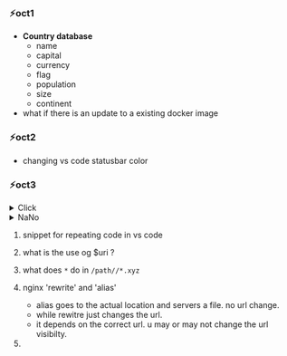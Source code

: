 ### ⚡oct1
- __Country database__
  - name
  - capital
  - currency
  - flag
  - population
  - size
  - continent 
- what if there is an update to a existing docker image

### ⚡oct2

- changing  vs code statusbar color  


### ⚡oct3       
 
<details>
<summary>Click</summary>  
 
 - point1
 - point2
   - subpoint1
  
  
</details>

<details>
<summary>NaNo</summary>

  - `ctrl + O` only saves
  - `ctrl + X` exits 
</details>

1. snippet for repeating code in vs code 
2. what is the use og $uri ?
3. what does  `*` do in `/path//*.xyz`  
4. nginx 'rewrite' and 'alias'  

    -  alias goes to the actual location and servers a file. no url change. 
    -  while rewitre just changes the url.
    -  it depends on the correct url. u may or may not change the url visibilty.

5.  
      
